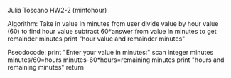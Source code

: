 Julia Toscano HW2-2 (mintohour)

Algorithm:
Take in value in minutes from user
divide value by hour value (60) to find hour value
subtract 60*answer from value in minutes to get remainder minutes
print "hour value and remainder minutes"

Pseodocode:
print "Enter your value in minutes:"
scan integer minutes
minutes/60=hours
minutes-60*hours=remaining minutes
print "hours and remaining minutes"
return
